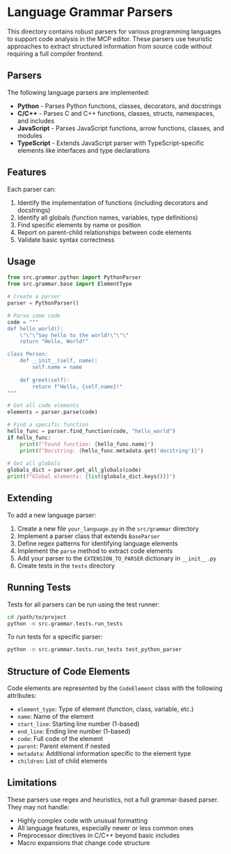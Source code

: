 # Language Grammar Parsers

This directory contains robust parsers for various programming languages to support code analysis in the MCP editor. These parsers use heuristic approaches to extract structured information from source code without requiring a full compiler frontend.

## Parsers

The following language parsers are implemented:

- **Python** - Parses Python functions, classes, decorators, and docstrings
- **C/C++** - Parses C and C++ functions, classes, structs, namespaces, and includes
- **JavaScript** - Parses JavaScript functions, arrow functions, classes, and modules
- **TypeScript** - Extends JavaScript parser with TypeScript-specific elements like interfaces and type declarations

## Features

Each parser can:

1. Identify the implementation of functions (including decorators and docstrings)
2. Identify all globals (function names, variables, type definitions)
3. Find specific elements by name or position
4. Report on parent-child relationships between code elements
5. Validate basic syntax correctness

## Usage

```python
from src.grammar.python import PythonParser
from src.grammar.base import ElementType

# Create a parser
parser = PythonParser()

# Parse some code
code = """
def hello_world():
    \"\"\"Say hello to the world!\"\"\"
    return "Hello, World!"

class Person:
    def __init__(self, name):
        self.name = name
        
    def greet(self):
        return f"Hello, {self.name}!"
"""

# Get all code elements
elements = parser.parse(code)

# Find a specific function
hello_func = parser.find_function(code, "hello_world")
if hello_func:
    print(f"Found function: {hello_func.name}")
    print(f"Docstring: {hello_func.metadata.get('docstring')}")
    
# Get all globals
globals_dict = parser.get_all_globals(code)
print(f"Global elements: {list(globals_dict.keys())}")
```

## Extending

To add a new language parser:

1. Create a new file `your_language.py` in the `src/grammar` directory
2. Implement a parser class that extends `BaseParser`
3. Define regex patterns for identifying language elements
4. Implement the `parse` method to extract code elements
5. Add your parser to the `EXTENSION_TO_PARSER` dictionary in `__init__.py`
6. Create tests in the `tests` directory

## Running Tests

Tests for all parsers can be run using the test runner:

```bash
cd /path/to/project
python -m src.grammar.tests.run_tests
```

To run tests for a specific parser:

```bash
python -m src.grammar.tests.run_tests test_python_parser
```

## Structure of Code Elements

Code elements are represented by the `CodeElement` class with the following attributes:

- `element_type`: Type of element (function, class, variable, etc.)
- `name`: Name of the element
- `start_line`: Starting line number (1-based)
- `end_line`: Ending line number (1-based)
- `code`: Full code of the element
- `parent`: Parent element if nested
- `metadata`: Additional information specific to the element type
- `children`: List of child elements

## Limitations

These parsers use regex and heuristics, not a full grammar-based parser. They may not handle:

- Highly complex code with unusual formatting
- All language features, especially newer or less common ones
- Preprocessor directives in C/C++ beyond basic includes
- Macro expansions that change code structure
